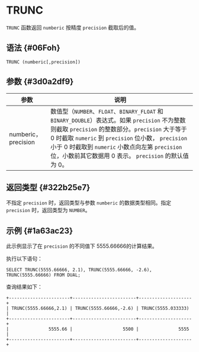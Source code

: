 TRUNC 
==========================



`TRUNC` 函数返回 `numberic` 按精度 `precision` 截取后的值。

语法 {#06Foh}
-----------

    TRUNC (numberic[,precision])



参数 {#3d0a2df9}
--------------



|         参数         |                                                                                                                               说明                                                                                                                                |
|--------------------|-----------------------------------------------------------------------------------------------------------------------------------------------------------------------------------------------------------------------------------------------------------------|
| numberic，precision | 数值型（`NUMBER`、`FLOAT`、`BINARY_FLOAT` 和 `BINARY_DOUBLE`）表达式。如果 `precision` 不为整数则截取 `precision` 的整数部分。`precision` 大于等于 0 时截取 `numeric` 到 `precision` 位小数， `precision` 小于 0 时截取到 `numeric` 小数点向左第 `precision` 位，小数前其它数据用 0 表示。 `precision` 的默认值为 0。 |



返回类型 {#322b25e7}
----------------

不指定 `precision` 时，返回类型与参数 `numberic` 的数据类型相同。指定 `precision` 时，返回类型为 `NUMBER`。

示例 {#1a63ac23}
--------------

此示例显示了在 `precision` 的不同值下 5555.66666的计算结果。

执行以下语句：

    SELECT TRUNC(5555.66666, 2.1), TRUNC(5555.66666, -2.6), TRUNC(5555.66666) FROM DUAL;



查询结果如下：

    +-----------------------+------------------------+--------------------+
    | TRUNC(5555.66666,2.1) | TRUNC(5555.66666,-2.6) | TRUNC(5555.033333) |
    +-----------------------+------------------------+--------------------+
    |               5555.66 |                   5500 |               5555 |
    +-----------------------+------------------------+--------------------+


